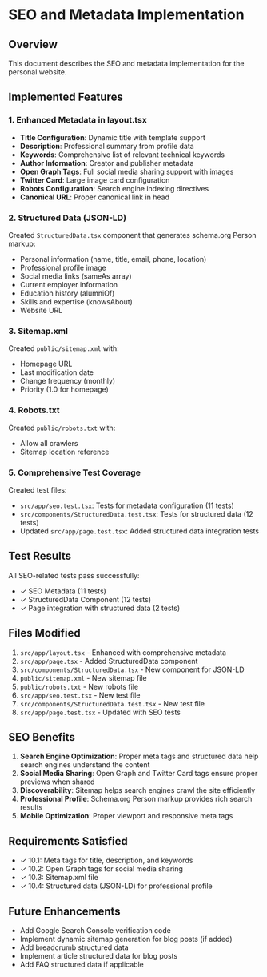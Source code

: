 # SEO and Metadata Implementation

## Overview
This document describes the SEO and metadata implementation for the personal website.

## Implemented Features

### 1. Enhanced Metadata in layout.tsx
- **Title Configuration**: Dynamic title with template support
- **Description**: Professional summary from profile data
- **Keywords**: Comprehensive list of relevant technical keywords
- **Author Information**: Creator and publisher metadata
- **Open Graph Tags**: Full social media sharing support with images
- **Twitter Card**: Large image card configuration
- **Robots Configuration**: Search engine indexing directives
- **Canonical URL**: Proper canonical link in head

### 2. Structured Data (JSON-LD)
Created `StructuredData.tsx` component that generates schema.org Person markup:
- Personal information (name, title, email, phone, location)
- Professional profile image
- Social media links (sameAs array)
- Current employer information
- Education history (alumniOf)
- Skills and expertise (knowsAbout)
- Website URL

### 3. Sitemap.xml
Created `public/sitemap.xml` with:
- Homepage URL
- Last modification date
- Change frequency (monthly)
- Priority (1.0 for homepage)

### 4. Robots.txt
Created `public/robots.txt` with:
- Allow all crawlers
- Sitemap location reference

### 5. Comprehensive Test Coverage
Created test files:
- `src/app/seo.test.tsx`: Tests for metadata configuration (11 tests)
- `src/components/StructuredData.test.tsx`: Tests for structured data (12 tests)
- Updated `src/app/page.test.tsx`: Added structured data integration tests

## Test Results
All SEO-related tests pass successfully:
- ✓ SEO Metadata (11 tests)
- ✓ StructuredData Component (12 tests)
- ✓ Page integration with structured data (2 tests)

## Files Modified
1. `src/app/layout.tsx` - Enhanced with comprehensive metadata
2. `src/app/page.tsx` - Added StructuredData component
3. `src/components/StructuredData.tsx` - New component for JSON-LD
4. `public/sitemap.xml` - New sitemap file
5. `public/robots.txt` - New robots file
6. `src/app/seo.test.tsx` - New test file
7. `src/components/StructuredData.test.tsx` - New test file
8. `src/app/page.test.tsx` - Updated with SEO tests

## SEO Benefits
1. **Search Engine Optimization**: Proper meta tags and structured data help search engines understand the content
2. **Social Media Sharing**: Open Graph and Twitter Card tags ensure proper previews when shared
3. **Discoverability**: Sitemap helps search engines crawl the site efficiently
4. **Professional Profile**: Schema.org Person markup provides rich search results
5. **Mobile Optimization**: Proper viewport and responsive meta tags

## Requirements Satisfied
- ✓ 10.1: Meta tags for title, description, and keywords
- ✓ 10.2: Open Graph tags for social media sharing
- ✓ 10.3: Sitemap.xml file
- ✓ 10.4: Structured data (JSON-LD) for professional profile

## Future Enhancements
- Add Google Search Console verification code
- Implement dynamic sitemap generation for blog posts (if added)
- Add breadcrumb structured data
- Implement article structured data for blog posts
- Add FAQ structured data if applicable
